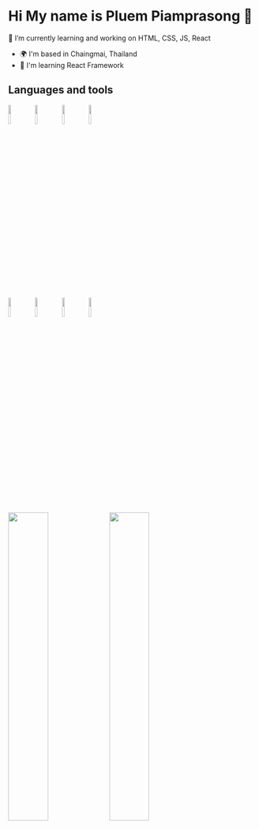  # Hi  My name is Pluem Piamprasong 👋

🌱 I’m currently learning and working on HTML, CSS, JS, React

* 🌍  I'm based in Chaingmai, Thailand
* 🧠  I'm learning React Framework

 ## Languages and tools

<code><img width="10%" src="https://www.vectorlogo.zone/logos/w3_html5/w3_html5-ar21.svg"></code>
<code><img width="10%" src="https://www.vectorlogo.zone/logos/w3_css/w3_css-ar21.svg"></code>
<code><img width="10%" src="https://www.vectorlogo.zone/logos/javascript/javascript-ar21.svg"></code>
<code><img width="10%" src="https://www.vectorlogo.zone/logos/reactjs/reactjs-ar21.svg"></code>
<br />
<code><img width="10%" src="https://www.vectorlogo.zone/logos/git-scm/git-scm-ar21.svg"></code>
<code><img width="10%" src="https://www.vectorlogo.zone/logos/tailwindcss/tailwindcss-ar21.svg"></code>
<code><img width="10%" src="https://www.vectorlogo.zone/logos/getbootstrap/getbootstrap-ar21.svg"></code>
<code><img width="10%" src="https://upload.wikimedia.org/wikipedia/commons/thumb/8/8e/Nextjs-logo.svg/2560px-Nextjs-logo.svg.png"></code>


$~~~~~~~~~~~$

<img align="left" width="40%" src="https://github-readme-stats.vercel.app/api/top-langs/?username=pluem544&show_icons=true&theme=dark">
<img align="left" width="40%" src="https://github-readme-stats.vercel.app/api?username=pluem544&show_icons=true&theme=dark" />




